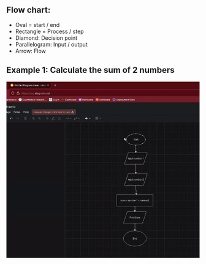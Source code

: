 ## Flow chart: 

- Oval = start / end
- Rectangle = Process / step
- Diamond: Decision point
- Parallelogram: Input / output
- Arrow: Flow

## Example 1: Calculate the sum of 2 numbers

![flow chart image from class](./flow_chart_example1.png)


